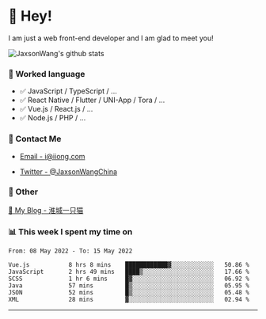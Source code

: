 # 👋 Hey!

I am just a web front-end developer and I am glad to meet you!

![JaxsonWang's github stats](https://github-readme-stats.vercel.app/api?username=JaxsonWang&&show_icons=true&&title_color=1abc9c&&icon_color=1abc9c)


### 📝 Worked language

- ✅ JavaScript / TypeScript / ...
- ✅ React Native / Flutter / UNI-App / Tora / ...
- ✅ Vue.js / React.js / ...
- ✅ Node.js / PHP / ...

### 📮 Contact Me

- [Email - i@iiong.com](mailto:i@iiong.com)

- [Twitter - @JaxsonWangChina](https://twitter.com/JaxsonWangChina)

### 🤪 Other

[📌 My Blog - 淮城一只猫](https://iiong.com)

### 📊 This week I spent my time on

<!--START_SECTION:waka-->

```text
From: 08 May 2022 - To: 15 May 2022

Vue.js           8 hrs 8 mins    ████████████▓░░░░░░░░░░░░   50.86 %
JavaScript       2 hrs 49 mins   ████▒░░░░░░░░░░░░░░░░░░░░   17.66 %
SCSS             1 hr 6 mins     █▓░░░░░░░░░░░░░░░░░░░░░░░   06.92 %
Java             57 mins         █▒░░░░░░░░░░░░░░░░░░░░░░░   05.95 %
JSON             52 mins         █▒░░░░░░░░░░░░░░░░░░░░░░░   05.48 %
XML              28 mins         ▓░░░░░░░░░░░░░░░░░░░░░░░░   02.94 %
```

<!--END_SECTION:waka-->

---
